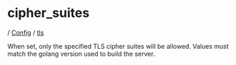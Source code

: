 # cipher_suites

/ [Config](../../index.md) / [tls](../index.md) 

When set, only the specified TLS cipher suites will be allowed. Values must match the golang version used to build the server.

